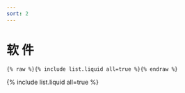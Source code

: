 ```yaml
---
sort: 2
---
```


# 软 件

```
{% raw %}{% include list.liquid all=true %}{% endraw %}
```

{% include list.liquid all=true %}
